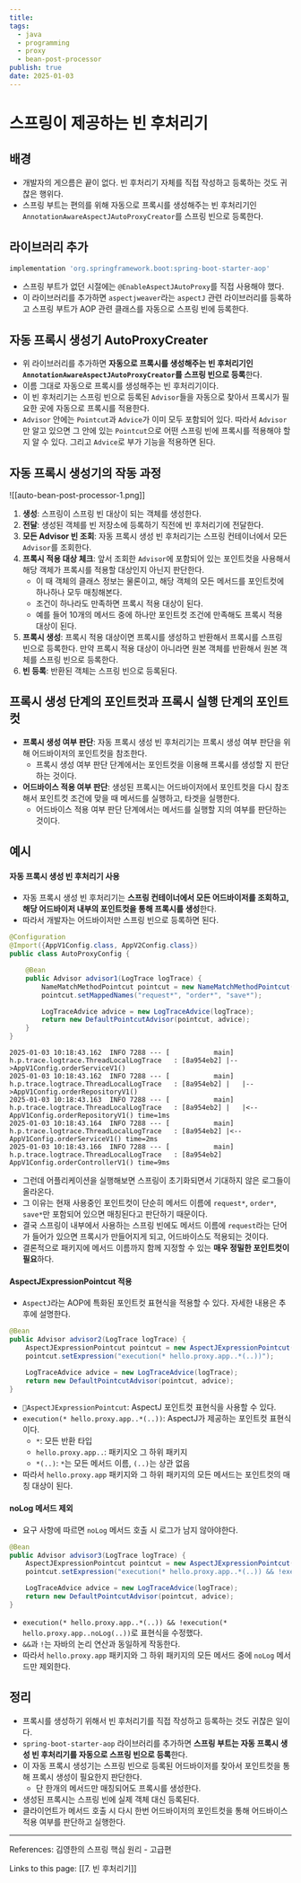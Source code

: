```yaml
---
title:
tags:
  - java
  - programming
  - proxy
  - bean-post-processor
publish: true
date: 2025-01-03
---
```


# 스프링이 제공하는 빈 후처리기

## 배경

- 개발자의 게으름은 끝이 없다. 빈 후처리기 자체를 직접 작성하고 등록하는 것도 귀찮은 행위다.
- 스프링 부트는 편의를 위해 자동으로 프록시를 생성해주는 빈 후처리기인 `AnnotationAwareAspectJAutoProxyCreator`를 스프링 빈으로 등록한다.

## 라이브러리 추가

```gradle title="build.gradle"
implementation 'org.springframework.boot:spring-boot-starter-aop'
```

- 스프링 부트가 없던 시절에는 `@EnableAspectJAutoProxy`를 직접 사용해야 했다.
- 이 라이브러리를 추가하면 `aspectjweaver`라는 `aspectJ` 관련 라이브러리를 등록하고 스프링 부트가 AOP 관련 클래스를 자동으로 스프링 빈에 등록한다.

## 자동 프록시 생성기 AutoProxyCreater

- 위 라이브러리를 추가하면 **자동으로 프록시를 생성해주는 빈 후처리기인 `AnnotationAwareAspectJAutoProxyCreator`를 스프링 빈으로 등록**한다.
- 이름 그대로 자동으로 프록시를 생성해주는 빈 후처리기이다.
- 이 빈 후처리기는 스프링 빈으로 등록된 `Advisor`들을 자동으로 찾아서 프록시가 필요한 곳에 자동으로 프록시를 적용한다.
- `Advisor` 안에는 `Pointcut`과 `Advice`가 이미 모두 포함되어 있다. 따라서 `Advisor`만 알고 있으면 그 안에 있는 `Pointcut`으로 어떤 스프링 빈에 프록시를 적용해야 할 지 알 수 있다. 그리고 `Advice`로 부가 기능을 적용하면 된다.

## 자동 프록시 생성기의 작동 과정

![[auto-bean-post-processor-1.png]]

1. **생성**: 스프링이 스프링 빈 대상이 되는 객체를 생성한다.
2. **전달**: 생성된 객체를 빈 저장소에 등록하기 직전에 빈 후처리기에 전달한다.
3. **모든 Advisor 빈 조회**: 자동 프록시 생성 빈 후처리기는 스프링 컨테이너에서 모든 `Advisor`를 조회한다.
4. **프록시 적용 대상 체크**: 앞서 조회한 `Advisor`에 포함되어 있는 포인트컷을 사용해서 해당 객체가 프록시를 적용할 대상인지 아닌지 판단한다.
   - 이 때 객체의 클래스 정보는 물론이고, 해당 객체의 모든 메서드를 포인트컷에 하나하나 모두 매칭해본다.
   - 조건이 하나라도 만족하면 프록시 적용 대상이 된다.
   - 예를 들어 10개의 메서드 중에 하나만 포인트컷 조건에 만족해도 프록시 적용 대상이 된다.
5. **프록시 생성**: 프록시 적용 대상이면 프록시를 생성하고 반환해서 프록시를 스프링 빈으로 등록한다. 만약 프록시 적용 대상이 아니라면 원본 객체를 반환해서 원본 객체를 스프링 빈으로 등록한다.
6. **빈 등록**: 반환된 객체는 스프링 빈으로 등록된다.

## 프록시 생성 단계의 포인트컷과 프록시 실행 단계의 포인트컷

- **프록시 생성 여부 판단**: 자동 프록시 생성 빈 후처리기는 프록시 생성 여부 판단을 위해 어드바이저의 포인트컷을 참조한다.
  - 프록시 생성 여부 판단 단계에서는 포인트컷을 이용해 프록시를 생성할 지 판단하는 것이다.
- **어드바이스 적용 여부 판단**: 생성된 프록시는 어드바이저에서 포인트컷을 다시 참조해서 포인트컷 조건에 맞을 때 메서드를 실행하고, 타겟을 실행한다.
  - 어드바이스 적용 여부 판단 단계에서는 메서드를 실행할 지의 여부를 판단하는 것이다.

## 예시

#### 자동 프록시 생성 빈 후처리기 사용

- 자동 프록시 생성 빈 후처리기는 **스프링 컨테이너에서 모든 어드바이저를 조회하고, 해당 어드바이저 내부의 포인트컷을 통해 프록시를 생성**한다.
- 따라서 개발자는 어드바이저만 스프링 빈으로 등록하면 된다.

```java
@Configuration
@Import({AppV1Config.class, AppV2Config.class})
public class AutoProxyConfig {

    @Bean
    public Advisor advisor1(LogTrace logTrace) {
        NameMatchMethodPointcut pointcut = new NameMatchMethodPointcut();
        pointcut.setMappedNames("request*", "order*", "save*");

        LogTraceAdvice advice = new LogTraceAdvice(logTrace);
        return new DefaultPointcutAdvisor(pointcut, advice);
    }
}
```

```
2025-01-03 10:18:43.162  INFO 7288 --- [           main] h.p.trace.logtrace.ThreadLocalLogTrace   : [8a954eb2] |-->AppV1Config.orderServiceV1()
2025-01-03 10:18:43.162  INFO 7288 --- [           main] h.p.trace.logtrace.ThreadLocalLogTrace   : [8a954eb2] |   |-->AppV1Config.orderRepositoryV1()
2025-01-03 10:18:43.163  INFO 7288 --- [           main] h.p.trace.logtrace.ThreadLocalLogTrace   : [8a954eb2] |   |<--AppV1Config.orderRepositoryV1() time=1ms
2025-01-03 10:18:43.164  INFO 7288 --- [           main] h.p.trace.logtrace.ThreadLocalLogTrace   : [8a954eb2] |<--AppV1Config.orderServiceV1() time=2ms
2025-01-03 10:18:43.166  INFO 7288 --- [           main] h.p.trace.logtrace.ThreadLocalLogTrace   : [8a954eb2] AppV1Config.orderControllerV1() time=9ms
```

- 그런데 어플리케이션을 실행해보면 스프링이 초기화되면서 기대하지 않은 로그들이 올라온다.
- 그 이유는 현재 사용중인 포인트컷이 단순히 메서드 이름에 `request*`, `order*`, `save*`만 포함되어 있으면 매칭된다고 판단하기 때문이다.
- 결국 스프링이 내부에서 사용하는 스프링 빈에도 메서드 이름에 `request`라는 단어가 들어가 있으면 프록시가 만들어지게 되고, 어드바이스도 적용되는 것이다.
- 결론적으로 패키지에 메서드 이름까지 함께 지정할 수 있는 **매우 정밀한 포인트컷이 필요**하다.

#### AspectJExpressionPointcut 적용

- `AspectJ`라는 AOP에 특화된 포인트컷 표현식을 적용할 수 있다. 자세한 내용은 추후에 설명한다.

```java
@Bean
public Advisor advisor2(LogTrace logTrace) {
    AspectJExpressionPointcut pointcut = new AspectJExpressionPointcut();
    pointcut.setExpression("execution(* hello.proxy.app..*(..))");

    LogTraceAdvice advice = new LogTraceAdvice(logTrace);
    return new DefaultPointcutAdvisor(pointcut, advice);
}
```

- `AspectJExpressionPointcut`: AspectJ 포인트컷 표현식을 사용할 수 있다.
- `execution(* hello.proxy.app..*(..))`: AspectJ가 제공하는 포인트컷 표현식이다.
  - `*`: 모든 반환 타입
  - `hello.proxy.app..`: 패키지오 그 하위 패키지
  - `*(..)`: `*`는 모든 메서드 이름, `(..)`는 상관 없음
- 따라서 `hello.proxy.app` 패키지와 그 하위 패키지의 모든 메서드는 포인트컷의 매칭 대상이 된다.

#### noLog 메서드 제외

- 요구 사항에 따르면 `noLog` 메서드 호출 시 로그가 남지 않아야한다.

```java
@Bean
public Advisor advisor3(LogTrace logTrace) {
    AspectJExpressionPointcut pointcut = new AspectJExpressionPointcut();
    pointcut.setExpression("execution(* hello.proxy.app..*(..)) && !execution(* hello.proxy.app..noLog(..))");

    LogTraceAdvice advice = new LogTraceAdvice(logTrace);
    return new DefaultPointcutAdvisor(pointcut, advice);
}
```

- `execution(* hello.proxy.app..*(..)) && !execution(* hello.proxy.app..noLog(..))`로 표현식을 수정했다.
- `&&`과 `!`는 자바의 논리 연산과 동일하게 작동한다.
- 따라서 `hello.proxy.app` 패키지와 그 하위 패키지의 모든 메서드 중에 `noLog` 메서드만 제외한다.

## 정리

- 프록시를 생성하기 위해서 빈 후처리기를 직접 작성하고 등록하는 것도 귀찮은 일이다.
- `spring-boot-starter-aop` 라이브러리를 추가하면 **스프링 부트는 자동 프록시 생성 빈 후처리기를 자동으로 스프링 빈으로 등록**한다.
- 이 자동 프록시 생성기는 스프링 빈으로 등록된 어드바이저를 찾아서 포인트컷을 통해 프록시 생성이 필요한지 판단한다.
  - 단 한개의 메서드만 매칭되어도 프록시를 생성한다.
- 생성된 프록시는 스프링 빈에 실제 객체 대신 등록된다.
- 클라이언트가 메서드 호출 시 다시 한번 어드바이저의 포인트컷을 통해 어드바이스 적용 여부를 판단하고 실행한다.

---

References: 김영한의 스프링 핵심 원리 - 고급편

Links to this page: [[7. 빈 후처리기]]
